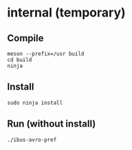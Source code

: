 internal (temporary)
==

## Compile
```
meson --prefix=/usr build
cd build
ninja
```

## Install
```
sudo ninja install
```

## Run (without install)

```
./ibus-avro-pref
```